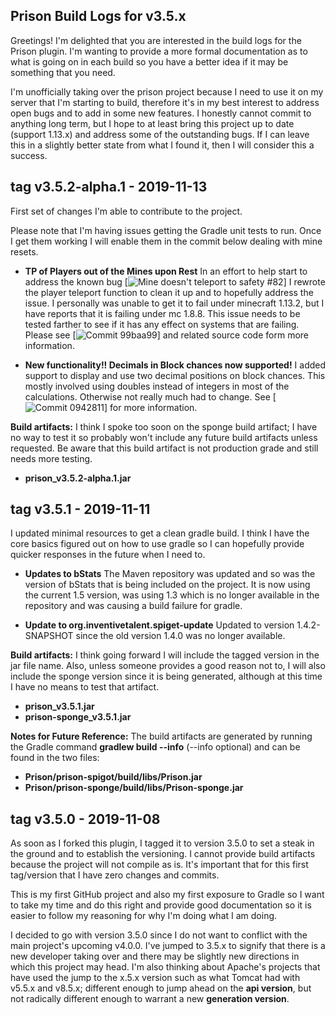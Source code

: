 
## Prison Build Logs for v3.5.x

Greetings!  I'm delighted that you are interested in the build logs for the
Prison plugin.  I'm wanting to provide a more formal documentation as to what 
is going on in each build so you have a better idea if it may be something 
that you need.

I'm unofficially taking over the prison project because I need to use it on my
server that I'm starting to build, therefore it's in my best interest to address
open bugs and to add in some new features.  I honestly cannot commit to anything
long term, but I hope to at least bring this project up to date (support 1.13.x)
and address some of the outstanding bugs.  If I can leave this in a slightly 
better state from what I found it, then I will consider this a success.

## tag v3.5.2-alpha.1 - 2019-11-13

First set of changes I'm able to contribute to the project. 

Please note that I'm having issues getting the Gradle unit tests to run.  Once I get them
working I will enable them in the commit below dealing with mine resets.  

* **TP of Players out of the Mines upon Rest** In an effort to help start to address the
known bug [![Mine doesn't teleport to safety #82](https://github.com/PrisonTeam/Prison/issues/82)] 
I rewrote the player teleport function to clean it up and to hopefully address the issue.
I personally was unable to get it to fail under minecraft 1.13.2, but I have reports
that it is failing under mc 1.8.8.  This issue needs to be tested farther to see if it has
any effect on systems that are failing.  Please see 
[![Commit 99baa99](https://github.com/rbluer/Prison/commit/96baa99545cdf61f4de6131d665803ea52aac847)]
and related source code form more information. 

* **New functionality!! Decimals in Block chances now supported!** 
I added support to display and use two decimal positions on block chances. This mostly 
involved using doubles instead of integers in most of the calculations.  Otherwise 
not really much had to change.
See [![Commit 0942811](https://github.com/rbluer/Prison/commit/09428114b8cf434f88b6e9bf6ab1bfba2c48c3a8)] for
more information.


**Build artifacts:**
  I think I spoke too soon on the sponge build artifact; I have no way to test it so 
  probably won't include any future build artifacts unless requested.
  Be aware that this build artifact is not production grade and still needs more testing.
  * **prison_v3.5.2-alpha.1.jar** 

## tag v3.5.1 - 2019-11-11

I updated minimal resources to get a clean gradle build.  I think I have the core
basics figured out on how to use gradle so I can hopefully provide quicker responses
in the future when I need to.

* **Updates to bStats**  The Maven repository was updated and so was the version of
bStats that is being included on the project.  It is now using the current 1.5 version, 
was using 1.3 which is no longer available in the repository and was causing a build
failure for gradle.

* **Update to org.inventivetalent.spiget-update** Updated to version 1.4.2-SNAPSHOT since
the old version 1.4.0 was no longer available. 

**Build artifacts:**
  I think going forward I will include the tagged version in the jar file name. Also, 
  unless someone provides a good reason not to, I will also include the sponge version
  since it is being generated, although at this time I have no means to test that artifact.
  * **prison_v3.5.1.jar** 
  * **prison-sponge_v3.5.1.jar**
  
**Notes for Future Reference:** The build artifacts are generated by running the Gradle command
**gradlew build --info** (--info optional) and can be found in the two files:
 * **Prison/prison-spigot/build/libs/Prison.jar**
 * **Prison/prison-sponge/build/libs/Prison-sponge.jar**

## tag v3.5.0 - 2019-11-08

As soon as I forked this plugin, I tagged it to version 3.5.0 to set a steak in the
ground and to establish the versioning.  I cannot provide build artifacts because
the project will not compile as is.  It's important that for this first tag/version
that I have zero changes and commits.

This is my first GitHub project and also my first exposure to Gradle so I want to 
take my time and do this right and provide good documentation so it is easier
to follow my reasoning for why I'm doing what I am doing.

I decided to go with version 3.5.0 since I do not want to conflict with the 
main project's upcoming v4.0.0. I've jumped to 3.5.x to signify that there is a
new developer taking over and there may be slightly new directions in which 
this project may head.  I'm also thinking about Apache's projects that have used
the jump to the x.5.x version such as what Tomcat had with v5.5.x and v8.5.x; 
different enough to jump ahead on the 
**api version**, but not radically different enough to warrant a new **generation version**.  
